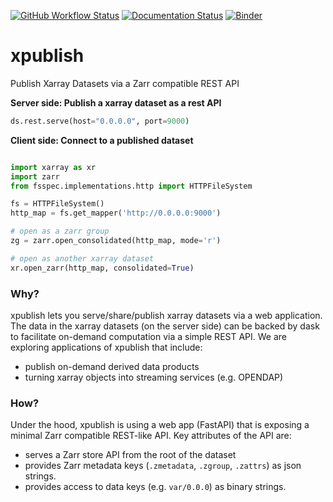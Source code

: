 [![GitHub Workflow Status](https://img.shields.io/github/workflow/status/jhamman/xpublish/CI?logo=github)](https://github.com/jhamman/xpublish/actions?query=workflow%3ACI)
[![Documentation Status](https://readthedocs.org/projects/xpublish/badge/?version=latest)](https://xpublish.readthedocs.io/en/latest/?badge=latest)
[![Binder](https://mybinder.org/badge_logo.svg)](https://mybinder.org/v2/gh/jhamman/xpublish/master)

# xpublish

Publish Xarray Datasets via a Zarr compatible REST API

**Server side: Publish a xarray dataset as a rest API**

```python
ds.rest.serve(host="0.0.0.0", port=9000)
```

**Client side: Connect to a published dataset**

```python

import xarray as xr
import zarr
from fsspec.implementations.http import HTTPFileSystem

fs = HTTPFileSystem()
http_map = fs.get_mapper('http://0.0.0.0:9000')

# open as a zarr group
zg = zarr.open_consolidated(http_map, mode='r')

# open as another xarray dataset
xr.open_zarr(http_map, consolidated=True)
```

### Why?

xpublish lets you serve/share/publish xarray datasets via a web application.
The data in the xarray datasets (on the server side) can be backed by dask to facilitate on-demand computation via a simple REST API.
We are exploring applications of xpublish that include:

- publish on-demand derived data products
- turning xarray objects into streaming services (e.g. OPENDAP)

### How?

Under the hood, xpublish is using a web app (FastAPI) that is exposing a minimal Zarr compatible REST-like API.
Key attributes of the API are:

- serves a Zarr store API from the root of the dataset
- provides Zarr metadata keys (`.zmetadata`, `.zgroup`, `.zattrs`) as json strings.
- provides access to data keys (e.g. `var/0.0.0`) as binary strings.
